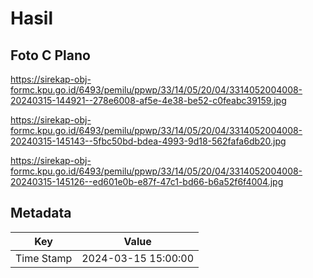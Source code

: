 # Hasil

## Foto C Plano

https://sirekap-obj-formc.kpu.go.id/6493/pemilu/ppwp/33/14/05/20/04/3314052004008-20240315-144921--278e6008-af5e-4e38-be52-c0feabc39159.jpg

https://sirekap-obj-formc.kpu.go.id/6493/pemilu/ppwp/33/14/05/20/04/3314052004008-20240315-145143--5fbc50bd-bdea-4993-9d18-562fafa6db20.jpg

https://sirekap-obj-formc.kpu.go.id/6493/pemilu/ppwp/33/14/05/20/04/3314052004008-20240315-145126--ed601e0b-e87f-47c1-bd66-b6a52f6f4004.jpg


## Metadata

| Key        | Value               |
| ---------- | ------------------- |
| Time Stamp | 2024-03-15 15:00:00 |




